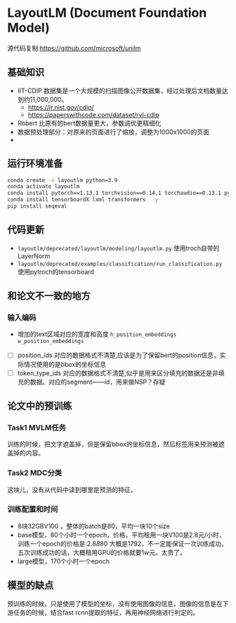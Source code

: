 # LayoutLM (Document Foundation Model)
源代码复制:https://github.com/microsoft/unilm
## 基础知识
- IIT-CDIP 数据集是一个大规模的扫描图像公开数据集，经过处理后文档数量达到约11,000,000。
  - https://ir.nist.gov/cdip/ 
  - https://paperswithcode.com/dataset/rvl-cdip
- Robert 比原有的bert数据量更大，参数调优更精细化
- 数据预处理部分：对原来的页面进行了缩放，调整为1000x1000的页面
- 

## 运行环境准备

~~~bash
conda create -n layoutlm python=3.9
conda activate layoutlm
conda install pytorch==1.13.1 torchvision==0.14.1 torchaudio==0.13.1 pytorch-cuda=11.6 -c pytorch -c nvidia
conda install tensorboardX lxml transformers  -y
pip install seqeval
~~~
## 代码更新
- `layoutlm/deprecated/layoutlm/modeling/layoutlm.py` 使用troch自带的LayerNorm
- `layoutlm/deprecated/examples/classification/run_classification.py` 使用pytroch的tensorboard
## 和论文不一致的地方

### 输入编码

- 增加的text区域对应的宽度和高度 `h_position_embeddings w_position_embeddings`

- [ ] position_ids  对应的数据格式不清楚,应该是为了保留bert的position信息，实际情况使用的是bbox的坐标信息
- [ ] token_type_ids 对应的数据格式不清楚,似乎是用来区分填充的数据还是非填充的数据。对应的segment——id，用来做NSP？存疑

## 论文中的预训练
### Task1 MVLM任务
训练的时候，把文字遮盖掉，但是保留bbox的坐标信息，然后标签用来预测被遮盖掉的内容。
### Task2 MDC分类
这块儿，没有从代码中读到哪里是预测的特征，
### 训练配置和时间
- 8块32GBV100 ，整体的batch是80，平均一块10个size
- base模型，80个小时一个epoch，价格，平均租用一块V100是2.8元/小时，训练一个epoch的价格是:2.8*8*80 大概是1792，不一定能保证一次训练成功，五次训练成功的话，大概租用GPU的价格就要1w元。太贵了。
- large模型，170个小时一个epoch 
## 模型的缺点
预训练的时候，只是使用了模型的坐标，没有使用图像的信息，图像的信息是在下游任务的时候，结合fast rcnn提取的特征，再用神经网络进行判定的。